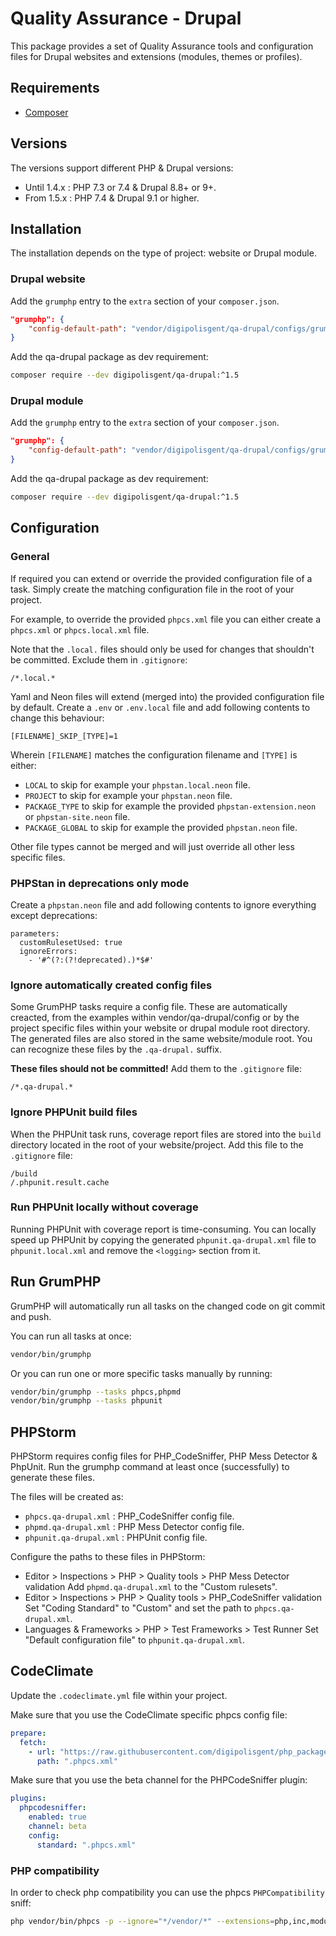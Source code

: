 # Quality Assurance - Drupal

This package provides a set of Quality Assurance tools and configuration files
for Drupal websites and extensions (modules, themes or profiles).

## Requirements

* [Composer](https://getcomposer.org)

## Versions

The versions support different PHP & Drupal versions:

* Until 1.4.x : PHP 7.3 or 7.4 & Drupal 8.8+ or 9+.
* From 1.5.x : PHP 7.4 & Drupal 9.1 or higher.

## Installation

The installation depends on the type of project: website or Drupal module.

### Drupal website

Add the `grumphp` entry to the `extra` section of your `composer.json`.

```json
"grumphp": {
    "config-default-path": "vendor/digipolisgent/qa-drupal/configs/grumphp-site.yml"
}
```

Add the qa-drupal package as dev requirement:

```bash
composer require --dev digipolisgent/qa-drupal:^1.5
```

### Drupal module

Add the `grumphp` entry to the `extra` section of your `composer.json`.

```json
"grumphp": {
    "config-default-path": "vendor/digipolisgent/qa-drupal/configs/grumphp-extension.yml"
}
```

Add the qa-drupal package as dev requirement:

```bash
composer require --dev digipolisgent/qa-drupal:^1.5
```

## Configuration

### General

If required you can extend or override the provided configuration file of a
task. Simply create the matching configuration file in the root of your project.

For example, to override the provided `phpcs.xml` file you can either create a
`phpcs.xml` or `phpcs.local.xml` file.

Note that the `.local.` files should only be used for changes that shouldn't be
committed. Exclude them in `.gitignore`:

```gitignore
/*.local.*
```

Yaml and Neon files will extend (merged into) the provided configuration file by
default. Create a `.env` or `.env.local` file and add following contents to
change this behaviour:

```
[FILENAME]_SKIP_[TYPE]=1
```

Wherein `[FILENAME]` matches the configuration filename and `[TYPE]` is either:

- `LOCAL` to skip for example your `phpstan.local.neon` file.
- `PROJECT` to skip for example your `phpstan.neon` file.
- `PACKAGE_TYPE` to skip for example the provided `phpstan-extension.neon` or
  `phpstan-site.neon` file.
- `PACKAGE_GLOBAL` to skip for example the provided `phpstan.neon` file.

Other file types cannot be merged and will just override all other less specific
files.

### PHPStan in deprecations only mode

Create a `phpstan.neon` file and add following contents to ignore everything
except deprecations:

```
parameters:
  customRulesetUsed: true
  ignoreErrors:
    - '#^(?:(?!deprecated).)*$#'
```

### Ignore automatically created config files

Some GrumPHP tasks require a config file. These are automatically creacted, from
the examples within vendor/qa-drupal/config or by the project specific files
within your website or drupal module root directory. The generated files are
also stored in the same website/module root. You can recognize these files by
the `.qa-drupal.` suffix.

**These files should not be committed!** Add them to the `.gitignore` file:

```gitignore
/*.qa-drupal.*
```

### Ignore PHPUnit build files

When the PHPUnit task runs, coverage report files are stored into the `build`
directory located in the root of your website/project. Add this file to the
`.gitignore` file:

```gitignore
/build
/.phpunit.result.cache
```

### Run PHPUnit locally without coverage

Running PHPUnit with coverage report is time-consuming. You can locally speed up
PHPUnit by copying the generated `phpunit.qa-drupal.xml` file to
`phpunit.local.xml` and remove the `<logging>` section from it.

## Run GrumPHP

GrumPHP will automatically run all tasks on the changed code on git commit and
push.

You can run all tasks at once:

```bash
vendor/bin/grumphp
```

Or you can run one or more specific tasks manually by running:

```bash
vendor/bin/grumphp --tasks phpcs,phpmd
vendor/bin/grumphp --tasks phpunit
```

## PHPStorm

PHPStorm requires config files for PHP_CodeSniffer, PHP Mess Detector & PhpUnit.
Run the grumphp command at least once (successfully) to generate these files.

The files will be created as:

- `phpcs.qa-drupal.xml` : PHP_CodeSniffer config file.
- `phpmd.qa-drupal.xml` : PHP Mess Detector config file.
- `phpunit.qa-drupal.xml` : PHPUnit config file.

Configure the paths to these files in PHPStorm:

* Editor > Inspections > PHP > Quality tools > PHP Mess Detector validation
  Add `phpmd.qa-drupal.xml` to the "Custom rulesets".
* Editor > Inspections > PHP > Quality tools > PHP_CodeSniffer validation
  Set "Coding Standard" to "Custom" and set the path to `phpcs.qa-drupal.xml`.
* Languages & Frameworks > PHP > Test Frameworks > Test Runner
  Set "Default configuration file" to `phpunit.qa-drupal.xml`.

## CodeClimate

Update the `.codeclimate.yml` file within your project.

Make sure that you use the CodeClimate specific phpcs config file:

```yaml
prepare:
  fetch:
    - url: "https://raw.githubusercontent.com/digipolisgent/php_package_qa-drupal/1.x/configs/phpcs-codeclimate.xml"
      path: ".phpcs.xml"
```

Make sure that you use the beta channel for the PHPCodeSniffer plugin:

```yaml
plugins:
  phpcodesniffer:
    enabled: true
    channel: beta
    config:
      standard: ".phpcs.xml"
```

### PHP compatibility

In order to check php compatibility you can use the phpcs `PHPCompatibility` sniff:

```bash
php vendor/bin/phpcs -p --ignore="*/vendor/*" --extensions=php,inc,module,install,theme --runtime-set testVersion 8.1 --standard=PHPCompatibility ./web/modules/contrib
```
